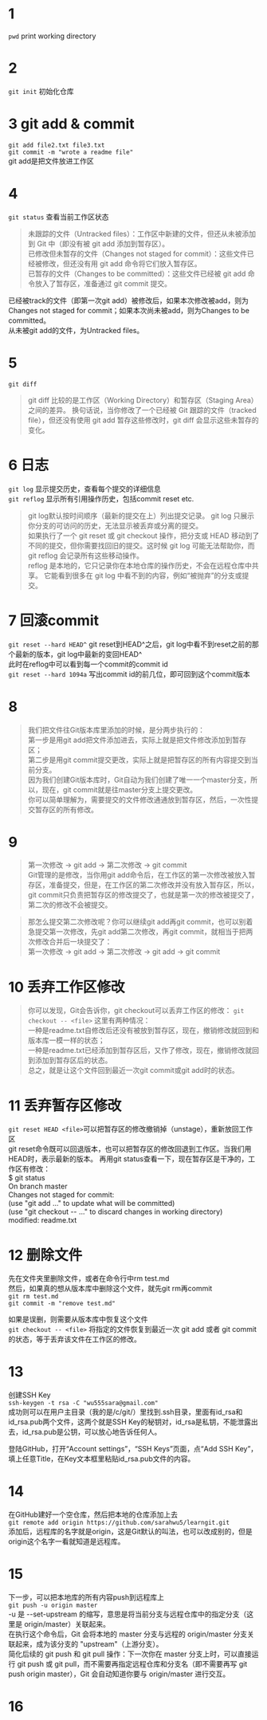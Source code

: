 # 1
`pwd` print working directory
# 2
`git init`  初始化仓库
# 3 git add & commit
`git add file2.txt file3.txt`  
`git commit -m "wrote a readme file"`  
git add是把文件放进工作区
# 4
`git status`  查看当前工作区状态
>未跟踪的文件（Untracked files）：工作区中新建的文件，但还从未被添加到 Git 中（即没有被 git add 添加到暂存区）。  
已修改但未暂存的文件（Changes not staged for commit）：这些文件已经被修改，但还没有用 git add 命令将它们放入暂存区。  
已暂存的文件（Changes to be committed）：这些文件已经被 git add 命令放入了暂存区，准备通过 git commit 提交。 

已经被track的文件（即第一次git add）被修改后，如果本次修改被add，则为Changes not staged for commit；如果本次尚未被add，则为Changes to be committed。  
从未被git add的文件，为Untracked files。
# 5
`git diff`  
>git diff 比较的是工作区（Working Directory）和暂存区（Staging Area）之间的差异。
换句话说，当你修改了一个已经被 Git 跟踪的文件（tracked file），但还没有使用 git add 暂存这些修改时，git diff 会显示这些未暂存的变化。
# 6 日志
`git log` 显示提交历史，查看每个提交的详细信息  
`git reflog` 显示所有引用操作历史，包括commit reset etc. 

>git log默认按时间顺序（最新的提交在上）列出提交记录。
git log 只展示你分支的可访问的历史，无法显示被丢弃或分离的提交。  
如果执行了一个 git reset 或 git checkout 操作，把分支或 HEAD 移动到了不同的提交，但你需要找回旧的提交。这时候 git log 可能无法帮助你，而 git reflog 会记录所有这些移动操作。  
reflog 是本地的，它只记录你在本地仓库的操作历史，不会在远程仓库中共享。
它能看到很多在 git log 中看不到的内容，例如“被抛弃”的分支或提交。

# 7 回滚commit
`git reset --hard HEAD^`
git reset到HEAD^之后，git log中看不到reset之前的那个最新的版本，git log中最新的变回HEAD^  
此时在reflog中可以看到每一个commit的commit id  
`git reset --hard 1094a`
写出commit id的前几位，即可回到这个commit版本
# 8
>我们把文件往Git版本库里添加的时候，是分两步执行的：  
第一步是用git add把文件添加进去，实际上就是把文件修改添加到暂存区；  
第二步是用git commit提交更改，实际上就是把暂存区的所有内容提交到当前分支。  
因为我们创建Git版本库时，Git自动为我们创建了唯一一个master分支，所以，现在，git commit就是往master分支上提交更改。  
你可以简单理解为，需要提交的文件修改通通放到暂存区，然后，一次性提交暂存区的所有修改。  
# 9
>第一次修改 -> git add -> 第二次修改 -> git commit  
Git管理的是修改，当你用git add命令后，在工作区的第一次修改被放入暂存区，准备提交，但是，在工作区的第二次修改并没有放入暂存区，所以，git commit只负责把暂存区的修改提交了，也就是第一次的修改被提交了，第二次的修改不会被提交。

>那怎么提交第二次修改呢？你可以继续git add再git commit，也可以别着急提交第一次修改，先git add第二次修改，再git commit，就相当于把两次修改合并后一块提交了：  
第一次修改 -> git add -> 第二次修改 -> git add -> git commit

# 10 丢弃工作区修改
>你可以发现，Git会告诉你，git checkout可以丢弃工作区的修改：
`git checkout -- <file>`
这里有两种情况：  
一种是readme.txt自修改后还没有被放到暂存区，现在，撤销修改就回到和版本库一模一样的状态；  
一种是readme.txt已经添加到暂存区后，又作了修改，现在，撤销修改就回到添加到暂存区后的状态。  
总之，就是让这个文件回到最近一次git commit或git add时的状态。

# 11 丢弃暂存区修改
`git reset HEAD <file>`可以把暂存区的修改撤销掉（unstage），重新放回工作区  
git reset命令既可以回退版本，也可以把暂存区的修改回退到工作区。当我们用HEAD时，表示最新的版本。
再用git status查看一下，现在暂存区是干净的，工作区有修改：  
$ git status  
On branch master  
Changes not staged for commit:  
  (use "git add <file>..." to update what will be committed)  
  (use "git checkout -- <file>..." to discard changes in working directory)   
  modified:   readme.txt  

# 12 删除文件
先在文件夹里删除文件，或者在命令行中rm test.md  
然后，如果真的想从版本库中删除这个文件，就先git rm再commit  
`git rm test.md`  
`git commit -m "remove test.md"`  

如果是误删，则需要从版本库中恢复这个文件  
`git checkout -- <file>`
将指定的文件恢复到最近一次 git add 或者 git commit 的状态，等于丢弃该文件在工作区的修改。

# 13
创建SSH Key  
`ssh-keygen -t rsa -C "wu555sara@gmail.com"`  
成功则可以在用户主目录（我的是/c/git/）里找到.ssh目录，里面有id_rsa和id_rsa.pub两个文件，这两个就是SSH Key的秘钥对，id_rsa是私钥，不能泄露出去，id_rsa.pub是公钥，可以放心地告诉任何人。

登陆GitHub，打开“Account settings”，“SSH Keys”页面，点“Add SSH Key”，填上任意Title，在Key文本框里粘贴id_rsa.pub文件的内容。

# 14
在GitHub建好一个空仓库，然后把本地的仓库添加上去  
`git remote add origin https://github.com/sarahwu5/learngit.git`  
添加后，远程库的名字就是origin，这是Git默认的叫法，也可以改成别的，但是origin这个名字一看就知道是远程库。
# 15
下一步，可以把本地库的所有内容push到远程库上  
`git push -u origin master`  
-u 是 --set-upstream 的缩写，意思是将当前分支与远程仓库中的指定分支（这里是 origin/master）关联起来。  
在执行这个命令后，Git 会将本地的 master 分支与远程的 origin/master 分支关联起来，成为该分支的 "upstream"（上游分支）。  
简化后续的 git push 和 git pull 操作：下一次你在 master 分支上时，可以直接运行 git push 或 git pull，而不需要再指定远程仓库和分支名（即不需要再写 git push origin master），Git 会自动知道你要与 origin/master 进行交互。

# 16







